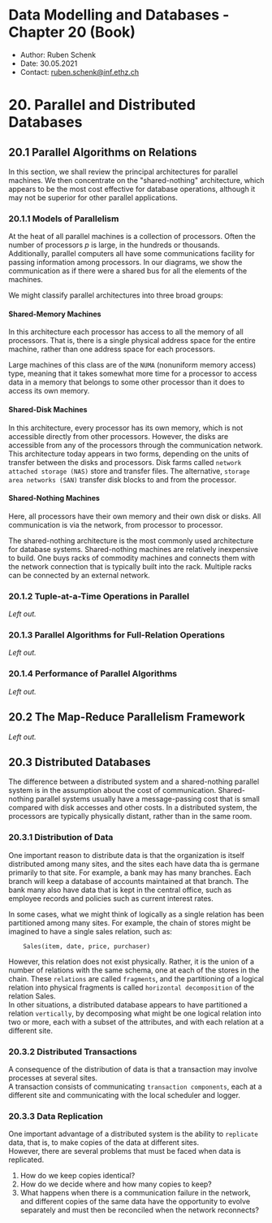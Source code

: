 # Data Modelling and Databases - Chapter 20 (Book)

- Author: Ruben Schenk
- Date: 30.05.2021
- Contact: ruben.schenk@inf.ethz.ch

# 20. Parallel and Distributed Databases

## 20.1 Parallel Algorithms on Relations

In this section, we shall review the principal architectures for parallel machines. We then concentrate on the "shared-nothing" architecture, which appears to be the most cost effective for database operations, although it may not be superior for other parallel applications.

### 20.1.1 Models of Parallelism

At the heat of all parallel machines is a collection of processors. Often the number of processors $p$ is large, in the hundreds or thousands.  
Additionally, parallel computers all have some communications facility for passing information among processors. In our diagrams, we show the communication as if there were a shared bus for all the elements of the machines.

We might classify parallel architectures into three broad groups:

#### Shared-Memory Machines

In this architecture each processor has access to all the memory of all processors. That is, there is a single physical address space for the entire machine, rather than one address space for each processors.

Large machines of this class are of the `NUMA` (nonuniform memory access) type, meaning that it takes somewhat more time for a processor to access data in a memory that belongs to some other processor than it does to access its own memory.

#### Shared-Disk Machines

In this architecture, every processor has its own memory, which is not accessible directly from other processors. However, the disks are accessible from any of the processors through the communication network.  
This architecture today appears in two forms, depending on the units of transfer between the disks and processors. Disk farms called `network attached storage (NAS)` store and transfer files. The alternative, `storage area networks (SAN)` transfer disk blocks to and from the processor.

#### Shared-Nothing Machines

Here, all processors have their own memory and their own disk or disks. All communication is via the network, from processor to processor.

The shared-nothing architecture is the most commonly used architecture for database systems. Shared-nothing machines are relatively inexpensive to build. One buys racks of commodity machines and connects them with the network connection that is typically built into the rack. Multiple racks can be connected by an external network.

### 20.1.2 Tuple-at-a-Time Operations in Parallel

*Left out.*

### 20.1.3 Parallel Algorithms for Full-Relation Operations

*Left out.*

### 20.1.4 Performance of Parallel Algorithms

*Left out.*

## 20.2 The Map-Reduce Parallelism Framework

*Left out.*

## 20.3 Distributed Databases

The difference between a distributed system and a shared-nothing parallel system is in the assumption about the cost of communication. Shared-nothing parallel systems usually have a message-passing cost that is small compared with disk accesses and other costs. In a distributed system, the processors are typically physically distant, rather than in the same room.

### 20.3.1 Distribution of Data

One important reason to distribute data is that the organization is itself distributed among many sites, and the sites each have data tha is germane primarily to that site. For example, a bank may has many branches. Each branch will keep a database of accounts maintained at that branch. The bank many also have data that is kept in the central office, such as employee records and policies such as current interest rates.

In some cases, what we might think of logically as a single relation has been partitioned among many sites. For example, the chain of stores might be imagined to have a single sales relation, such as:

```
    Sales(item, date, price, purchaser)
```

However, this relation does not exist physically. Rather, it is the union of a number of relations with the same schema, one at each of the stores in the chain. These `relations` are called `fragments`, and the partitioning of a logical relation into physical fragments is called `horizontal decomposition` of the relation $\text{Sales}$.  
In other situations, a distributed database appears to have partitioned a relation `vertically`, by decomposing what might be one logical relation into two or more, each with a subset of the attributes, and with each relation at a different site.

### 20.3.2 Distributed Transactions

A consequence of the distribution of data is that a transaction may involve processes at several sites.  
A transaction consists of communicating `transaction components`, each at a different site and communicating with the local scheduler and logger.

### 20.3.3 Data Replication

One important advantage of a distributed system is the ability to `replicate` data, that is, to make copies of the data at different sites.  
However, there are several problems that must be faced when data is replicated.

1. How do we keep copies identical?
2. How do we decide where and how many copies to keep?
3. What happens when there is a communication failure in the network, and different copies of the same data have the opportunity to evolve separately and must then be reconciled when the network reconnects?
